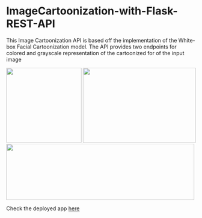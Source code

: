 # ImageCartoonization-with-Flask-REST-API

This Image Cartoonization API is based off the implementation of the White-box Facial Cartoonization model. The API provides two endpoints for colored and grayscale representation of the cartoonized for of the input image



<p float="left">
  <img src="https://user-images.githubusercontent.com/66390047/133566088-6f94cce0-d447-487c-b255-14e6f6f576a0.png" width="200" height="200" />
  <img src="https://user-images.githubusercontent.com/66390047/133566279-c28414fa-ea2a-463f-9373-c89938388e50.png" width="300" height="200" />
  <img src="https://user-images.githubusercontent.com/66390047/133566513-f8dc8a0b-fa9c-4415-87c4-9fc71a785242.png" width="500" height="150" />
</p>

Check the deployed app [here](https://maayowa-cartoonize.herokuapp.com/)
